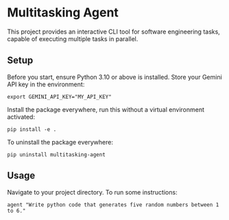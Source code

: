 # Multitasking Agent

This project provides an interactive CLI tool for software engineering tasks, capable of executing multiple tasks in parallel.

## Setup
Before you start, ensure Python 3.10 or above is installed. Store your Gemini API key in the environment:

```
export GEMINI_API_KEY="MY_API_KEY"
```

Install the package everywhere, run this without a virtual environment activated:

```
pip install -e .
```

To uninstall the package everywhere:

```
pip uninstall multitasking-agent
```

## Usage
Navigate to your project directory. To run some instructions:

```
agent "Write python code that generates five random numbers between 1 to 6."
```